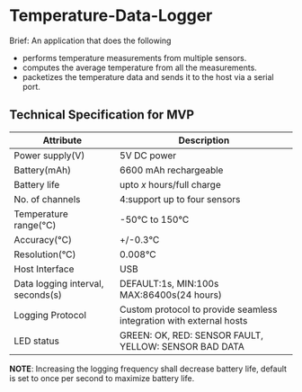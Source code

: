 # Temperature-Data-Logger
Brief: An application that does the following
- performs temperature measurements from multiple sensors.
- computes the average temperature from all the measurements.
- packetizes the temperature data and sends it to the host via a serial port.

## Technical Specification for MVP
| Attribute | Description |
| --- | --- |
| Power supply(V) | 5V DC power | 
| Battery(mAh) | 6600 mAh rechargeable |
| Battery life | upto *x* hours/full charge |
| No. of channels | 4:support up to four sensors |
| Temperature range(°C) | -50°C to 150°C |
| Accuracy(°C) | +/-0.3°C |
| Resolution(°C) | 0.008°C |
| Host Interface | USB |
| Data logging interval, seconds(s) | DEFAULT:1s, MIN:100s MAX:86400s(24 hours) |
| Logging Protocol | Custom protocol to provide seamless integration with external hosts |
| LED status | GREEN: OK, RED: SENSOR FAULT, YELLOW: SENSOR BAD DATA |

**NOTE**: Increasing the logging frequency shall decrease battery life, default is set to once per second to maximize battery life.
